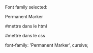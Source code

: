 Font family selected:

Permanent Marker

#mettre dans le html
<link href="https://fonts.googleapis.com/css?family=Permanent+Marker&display=swap" rel="stylesheet">


#mettre dans le css

font-family: 'Permanent Marker', cursive;
